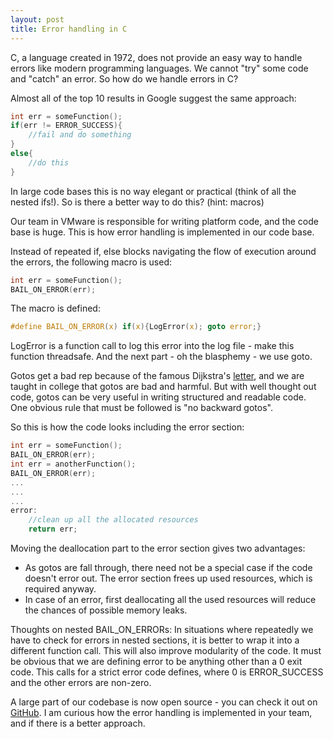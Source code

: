 ```yaml
---
layout: post
title: Error handling in C
---
```


C, a language created in 1972, does not provide an easy way to handle errors like modern programming languages. We cannot "try" some code and "catch" an error. So how do we handle errors in C?


Almost all of the top 10 results in Google suggest the same approach:

~~~~C
int err = someFunction();
if(err != ERROR_SUCCESS){
	//fail and do something
}
else{
	//do this
}
~~~~

In large code bases this is no way elegant or practical (think of all the nested ifs!). So is there a better way to do this? (hint: macros)

Our team in VMware is responsible for writing platform code, and the code base is huge. This is how error handling is implemented in our code base.

Instead of repeated if, else blocks navigating the flow of execution around the errors, the following macro is used:

~~~~C
int err = someFunction();
BAIL_ON_ERROR(err);
~~~~

The macro is defined:

~~~~C
#define BAIL_ON_ERROR(x) if(x){LogError(x); goto error;}
~~~~

LogError is a function call to log this error into the log file - make this function threadsafe. And the next part - oh the blasphemy - we use goto.

Gotos get a bad rep because of the famous Dijkstra's [letter](http://www.cs.utexas.edu/users/EWD/ewd02xx/EWD215.PDF), and we are taught in college that gotos are bad and harmful. But with well thought out code, gotos can be very useful in writing structured and readable code. One obvious rule that must be followed is "no backward gotos".

So this is how the code looks including the error section:

~~~~C
int err = someFunction();
BAIL_ON_ERROR(err);
int err = anotherFunction();
BAIL_ON_ERROR(err);
...
...
...
error:
	//clean up all the allocated resources
	return err;
~~~~


Moving the deallocation part to the error section gives two advantages:

* As gotos are fall through, there need not be a special case if the code doesn't error out. The error section frees up used resources, which is required anyway.
* In case of an error, first deallocating all the used resources will reduce the chances of possible memory leaks.

Thoughts on nested BAIL_ON_ERRORs: In situations where repeatedly we have to check for errors in nested sections, it is better to wrap it into a different function call. This will also improve modularity of the code. It must be obvious that we are defining error to be anything other than a 0 exit code. This calls for a strict error code defines, where 0 is ERROR_SUCCESS and the other errors are non-zero.


A large part of our codebase is now open source - you can check it out on [GitHub](https://github.com/vmware/lightwave). I am curious how the error handling is implemented in your team, and if there is a better approach.
